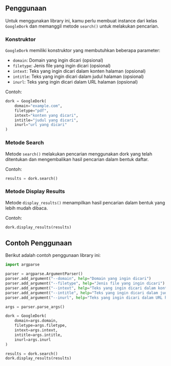 **Penggunaan**
--------------

Untuk menggunakan library ini, kamu perlu membuat instance dari kelas `GoogleDork` dan memanggil metode `search()` untuk melakukan pencarian.

### Konstruktor

`GoogleDork` memiliki konstruktor yang membutuhkan beberapa parameter:

* `domain`: Domain yang ingin dicari (opsional)
* `filetype`: Jenis file yang ingin dicari (opsional)
* `intext`: Teks yang ingin dicari dalam konten halaman (opsional)
* `intitle`: Teks yang ingin dicari dalam judul halaman (opsional)
* `inurl`: Teks yang ingin dicari dalam URL halaman (opsional)

Contoh:
```python
dork = GoogleDork(
    domain="example.com",
    filetype="pdf",
    intext="konten yang dicari",
    intitle="judul yang dicari",
    inurl="url yang dicari"
)
```
### Metode Search

Metode `search()` melakukan pencarian menggunakan dork yang telah ditentukan dan mengembalikan hasil pencarian dalam bentuk daftar.

Contoh:
```python
results = dork.search()
```
### Metode Display Results

Metode `display_results()` menampilkan hasil pencarian dalam bentuk yang lebih mudah dibaca.

Contoh:
```python
dork.display_results(results)
```
**Contoh Penggunaan**
----------------------

Berikut adalah contoh penggunaan library ini:
```python
import argparse

parser = argparse.ArgumentParser()
parser.add_argument("--domain", help="Domain yang ingin dicari")
parser.add_argument("--filetype", help="Jenis file yang ingin dicari")
parser.add_argument("--intext", help="Teks yang ingin dicari dalam konten halaman")
parser.add_argument("--intitle", help="Teks yang ingin dicari dalam judul halaman")
parser.add_argument("--inurl", help="Teks yang ingin dicari dalam URL halaman")

args = parser.parse_args()

dork = GoogleDork(
    domain=args.domain,
    filetype=args.filetype,
    intext=args.intext,
    intitle=args.intitle,
    inurl=args.inurl
)

results = dork.search()
dork.display_results(results)
```
